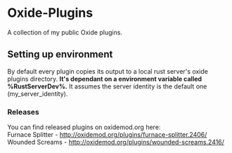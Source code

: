 # Oxide-Plugins
A collection of my public Oxide plugins.

## Setting up environment
By default every plugin copies its output to a local rust server's oxide plugins directory. **It's dependant on a environment variable called %RustServerDev%.** It assumes the server identity is the default one (my_server_identity).

### Releases
You can find released plugins on oxidemod.org here:\
Furnace Splitter - http://oxidemod.org/plugins/furnace-splitter.2406/ \
Wounded Screams - http://oxidemod.org/plugins/wounded-screams.2416/
